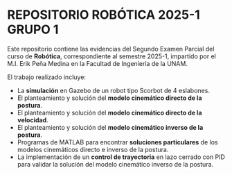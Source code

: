 # REPOSITORIO ROBÓTICA 2025-1 GRUPO 1

Este repositorio contiene las evidencias del Segundo Examen Parcial del curso de **Robótica**, correspondiente al semestre 2025-1, impartido por el M.I. Erik Peña Medina en la Facultad de Ingeniería de la UNAM.

El trabajo realizado incluye:

- La **simulación** en Gazebo de un robot tipo Scorbot de 4 eslabones.
- El planteamiento y solución del **modelo cinemático directo de la postura**.
- El planteamiento y solución del **modelo cinemático directo de la velocidad**.
- El planteamiento y solución del **modelo cinemático inverso de la postura**.
- Programas de MATLAB para encontrar **soluciones particulares** de los modelos cinemáticos directo e inverso de la postura.
- La implementación de un **control de trayectoria** en lazo cerrado con PID para validar la solución del modelo cinemático inverso de la postura.

